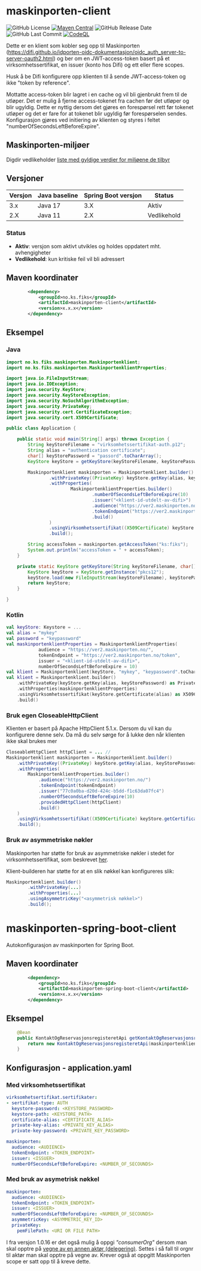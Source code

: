 # maskinporten-client
![GitHub License](https://img.shields.io/github/license/ks-no/fiks-maskinporten)
[![Maven Central](https://img.shields.io/maven-central/v/no.ks.fiks/maskinporten)](https://search.maven.org/artifact/no.ks.fiks/maskinporten)
![GitHub Release Date](https://img.shields.io/github/release-date/ks-no/fiks-maskinporten.svg)
![GitHub Last Commit](https://img.shields.io/github/last-commit/ks-no/fiks-maskinporten.svg)
[![CodeQL](https://github.com/ks-no/fiks-maskinporten/actions/workflows/codeql-analysis.yml/badge.svg?branch=main)](https://github.com/ks-no/fiks-maskinporten/actions/workflows/codeql-analysis.yml)

Dette er en klient som kobler seg opp til Maskinporten (https://difi.github.io/idporten-oidc-dokumentasjon/oidc_auth_server-to-server-oauth2.html) og ber om en JWT-access-token basert på et virksomhetssertifikat, en issuer (konto hos Difi) og ett eller flere scopes.

Husk å be Difi konfigurere opp klienten til å sende JWT-access-token og ikke "token by reference".

Mottatte access-token blir lagret i en cache og vil bli gjenbrukt frem til de utløper. Det er mulig å fjerne access-tokenet fra cachen før det utløper og blir ugyldig. 
Dette er nyttig dersom det gjøres en forespørsel rett før tokenet utløper og det er fare for at tokenet blir ugyldig før forespørselen sendes. 
Konfigurasjon gjøres ved initiering av klienten og styres i feltet "numberOfSecondsLeftBeforeExpire".

## Maskinporten-miljøer
Digdir vedlikeholder [liste med gyldige verdier for miljøene de tilbyr](https://docs.digdir.no/maskinporten_func_wellknown.html)

## Versjoner

| Versjon | Java baseline | Spring Boot versjon | Status      | 
|---------|---------------|---------------------|-------------|
| 3.x     | Java 17       | 3.X                 | Aktiv       | 
| 2.X     | Java 11       | 2.X                 | Vedlikehold |

### Status
- **Aktiv**: versjon som aktivt utvikles og holdes oppdatert mht. avhengigheter
- **Vedlikehold**: kun kritiske feil vil bli adressert


## Maven koordinater
```xml
        <dependency>
            <groupId>no.ks.fiks</groupId>
            <artifactId>maskinporten-client</artifactId>
            <version>x.x.x</version>
        </dependency>
```

## Eksempel
### Java
```java
import no.ks.fiks.maskinporten.Maskinportenklient;
import no.ks.fiks.maskinporten.MaskinportenklientProperties;

import java.io.FileInputStream;
import java.io.IOException;
import java.security.KeyStore;
import java.security.KeyStoreException;
import java.security.NoSuchAlgorithmException;
import java.security.PrivateKey;
import java.security.cert.CertificateException;
import java.security.cert.X509Certificate;

public class Application {

    public static void main(String[] args) throws Exception {
        String keyStoreFilename = "virksomhetssertifikat-auth.p12";
        String alias = "authentication certificate";
        char[] keyStorePassword = "passord".toCharArray();
        KeyStore keyStore = getKeyStore(keyStoreFilename, keyStorePassword);

        Maskinportenklient maskinporten = Maskinportenklient.builder()
                .withPrivateKey((PrivateKey) keyStore.getKey(alias, keyStorePassword))
                .withProperties(
                        MaskinportenklientProperties.builder()
                                .numberOfSecondsLeftBeforeExpire(10)
                                .issuer("<klient-id-utdelt-av-difi>")
                                .audience("https://ver2.maskinporten.no/")
                                .tokenEndpoint("https://ver2.maskinporten.no/token")
                                .build()
                )
                .usingVirksomhetssertifikat((X509Certificate) keyStore.getCertificate(alias))
                .build();

        String accessToken = maskinporten.getAccessToken("ks:fiks");
        System.out.println("accessToken = " + accessToken);
    }

    private static KeyStore getKeyStore(String keyStoreFilename, char[] keyStorePassword) throws KeyStoreException, IOException, CertificateException, NoSuchAlgorithmException {
        KeyStore keyStore = KeyStore.getInstance("pkcs12");
        keyStore.load(new FileInputStream(keyStoreFilename), keyStorePassword);
        return keyStore;
    }

}
```

### Kotlin
```kotlin
val keyStore: Keystore = ...
val alias = "mykey"
val password = "keypassword"
val maskinportenklientProperties = MaskinportenklientProperties(
            audience = "https://ver2.maskinporten.no/",
            tokenEndpoint = "https://ver2.maskinporten.no/token",
            issuer = "<klient-id-utdelt-av-difi>",
            numberOfSecondsLeftBeforeExpire = 10)
val klient = Maskinportenklient(keyStore, "mykey", "keypassword".toCharArray(), maskinportenklientProperties)
val klient = Maskinportenklient.builder()
    .withPrivateKey(keyStore.getKey(alias, keyStorePassword) as PrivateKey)
    .withProperties(maskinportenklientProperties)
    .usingVirksomhetssertifikat(keyStore.getCertificate(alias) as X509Certificate)
    .build()
```
### Bruk egen CloseableHttpClient
Klienten er basert på Apache HttpClient 5.1.x. Dersom du vil kan du konfigurere denne selv. Da må du selv sørge for å lukke den når klienten ikke skal brukes mer
```java
CloseableHttpClient httpClient = ... // 
Maskinportenklient maskinporten = Maskinportenklient.builder()
    .withPrivateKey((PrivateKey) keyStore.getKey(alias, keyStorePassword))
    .withProperties(
        MaskinportenklientProperties.builder()
            .audience("https://ver2.maskinporten.no/")
            .tokenEndpoint(tokenEndpoint)
            .issuer("77c0a0ba-d20d-424c-b5dd-f1c63da07fc4")
            .numberOfSecondsLeftBeforeExpire(10)
            .providedHttpClient(httpClient)
            .build()
    )
    .usingVirksomhetssertifikat((X509Certificate) keyStore.getCertificate(alias))
    .build();
```

### Bruk av asymmetriske nøkler
Maskinporten har støtte for bruk av asymmetriske nøkler i stedet for virksomhetssertifikat, som beskrevet [her](https://docs.digdir.no/docs/Maskinporten/maskinporten_guide_apikonsument#registrere-klient-som-bruker-egen-n%C3%B8kkel).

Klient-builderen har støtte for at en slik nøkkel kan konfigureres slik:
```java
Maskinportenklient.builder()
        .withPrivateKey(...)
        .withProperties(...)
        .usingAsymmetricKey("<asymmetrisk nøkkel>")
        .build();
```

# maskinporten-spring-boot-client
Autokonfigurasjon av maskinporten for Spring Boot.

## Maven koordinater
```xml
        <dependency>
            <groupId>no.ks.fiks</groupId>
            <artifactId>maskinporten-spring-boot-client</artifactId>
            <version>x.x.x</version>
        </dependency>
```
## Eksempel
```java
    @Bean
    public KontaktOgReservasjonsregisteretApi getKontaktOgReservasjonsregisteretApi(Maskinportenklient maskinportenklient) {
        return new KontaktOgReservasjonsregisteretApi(maskinportenklient);
    }
```

## Konfigurasjon - application.yaml
### Med virksomhetssertifikat
```yaml
virksomhetsertifikat.sertifikater:
- sertifikat-type: AUTH
  keystore-password: <KEYSTORE_PASSWORD>
  keystore-path: <KEYSTORE_PATH>
  certificate-alias: <CERTIFICATE_ALIAS>
  private-key-alias: <PRIVATE_KEY_ALIAS>
  private-key-password: <PRIVATE_KEY_PASSWORD>

maskinporten:
  audience: <AUDIENCE>
  tokenEndpoint: <TOKEN_ENDPOINT>
  issuer: <ISSUER>
  numberOfSecondsLeftBeforeExpire: <NUMBER_OF_SECOUNDS>
```
### Med bruk av asymetrisk nøkkel
```yaml
maskinporten:
  audience: <AUDIENCE>
  tokenEndpoint: <TOKEN_ENDPOINT>
  issuer: <ISSUER>
  numberOfSecondsLeftBeforeExpire: <NUMBER_OF_SECOUNDS>
  asymmetricKey: <ASYMMETRIC_KEY_ID>
  privateKey:
    pemFilePath: <URI OR FILE PATH>
```   


I fra versjon 1.0.16 er det også mulig å oppgi _"consumerOrg"_ dersom man skal opptre på [vegne av en annen aktør (delegering)](https://difi.github.io/felleslosninger/maskinporten_func_delegering.html). Settes i så fall til orgnr til aktør man skal opptre på vegne av. Krever også at oppgitt Maskinporten scope er satt opp til å kreve dette.

